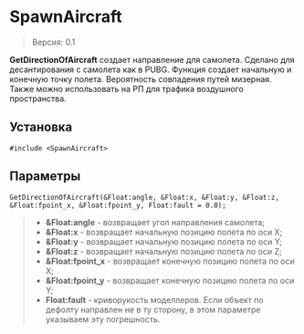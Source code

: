 # SpawnAircraft
> Версия: 0.1

**GetDirectionOfAircraft** создает направление для самолета. Сделано для десантирования с самолета как в PUBG. Функция создает начальную и конечную точку полета. Вероятность совпадения путей мизерная. Также можно использовать на РП для трафика воздушного пространства.

Установка
---------
```pawn
#include <SpawnAircraft>
```

Параметры
---------
```pawn
GetDirectionOfAircraft(&Float:angle, &Float:x, &Float:y, &Float:z, &Float:fpoint_x, &Float:fpoint_y, Float:fault = 0.0);
```

> * **&Float:angle** - возвращает угол направления самолета;
> * **&Float:x** - возвращает начальную позицию полета по оси X;
> * **&Float:y** - возвращает начальную позицию полета по оси Y;
> * **&Float:z** - возвращает начальную позицию полета по оси Z;
> * **&Float:fpoint_x** - возвращает конечную позицию полета по оси X;
> * **&Float:fpoint_y** - возвращает конечную позицию полета по оси Y;
> * **Float:fault** - криворукость моделлеров. Если объект по дефолту направлен не в ту сторону, в этом параметре указываем эту погрешность.
